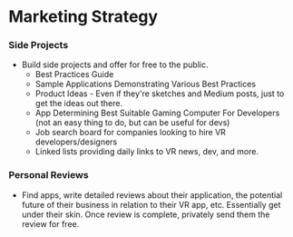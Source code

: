 # Marketing Strategy

### Side Projects
- Build side projects and offer for free to the public. 
  - Best Practices Guide
  - Sample Applications Demonstrating Various Best Practices 
  - Product Ideas - Even if they're sketches and Medium posts, just to get the ideas out there.
  - App Determining Best Suitable Gaming Computer For Developers (not an easy thing to do, but can be useful for devs)
  - Job search board for companies looking to hire VR developers/designers
  - Linked lists providing daily links to VR news, dev, and more.

### Personal Reviews
- Find apps, write detailed reviews about their application, the potential future of their business in relation to their VR app, etc. Essentially get under their skin. Once review is complete, privately send them the review for free.

# 


